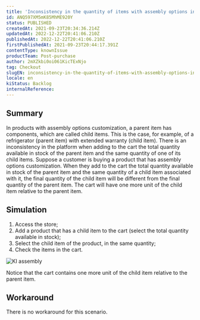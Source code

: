 ```yaml
---
title: 'Inconsistency in the quantity of items with assembly options in the cart'
id: ANQ597XM5mK85MhME920Y
status: PUBLISHED
createdAt: 2021-09-23T20:34:36.214Z
updatedAt: 2022-12-22T20:41:06.210Z
publishedAt: 2022-12-22T20:41:06.210Z
firstPublishedAt: 2021-09-23T20:44:17.391Z
contentType: knownIssue
productTeam: Post-purchase
author: 2mXZkbi0oi061KicTExNjo
tag: Checkout
slugEN: inconsistency-in-the-quantity-of-items-with-assembly-options-in-the-cart
locale: en
kiStatus: Backlog
internalReference: 
---
```


## Summary

In products with assembly options customization, a parent item has components, which are called child items. This is the case, for example, of a refrigerator (parent item) with extended warranty (child item). There is an inconsistency in the platform when adding to the cart the total quantity available in stock of the parent item and the same quantity of one of its child items. Suppose a customer is buying a product that has assembly options customization. When they add to the cart the total quantity available in stock of the parent item and the same quantity of a child item associated with it, the final quantity of the child item will be different from the final quantity of the parent item. The cart will have one more unit of the child item relative to the parent item.


## Simulation

1. Access the store;
2. Add a product that has a child item to the cart (select the total quantity available in stock);
3. Select the child item of the product, in the same quantity;
4. Check the items in the cart.

![KI assembly](//images.ctfassets.net/alneenqid6w5/1xmOq4gUrxUjJLMMox7WQj/2296bfc12736ff882e99f2bf70645470/KI_assembly.png)

Notice that the cart contains one more unit of the child item relative to the parent item.


## Workaround

There is no workaround for this scenario.


